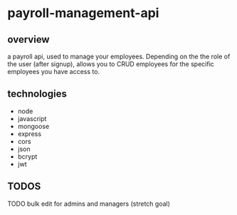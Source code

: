 # payroll-management-api
## overview
a payroll api, used to manage your employees. Depending on the the role of the
user (after signup), allows you to CRUD employees for the specific employees you
have access to.

## technologies
- node
- javascript
- mongoose
- express
- cors
- json
- bcrypt
- jwt

## TODOS
TODO bulk edit for admins and managers (stretch goal)
